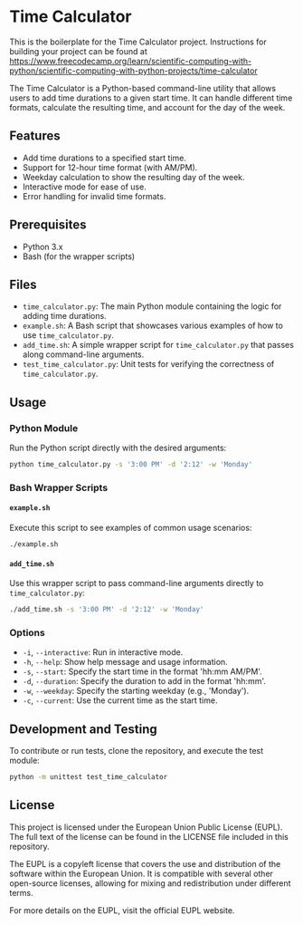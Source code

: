 # Time Calculator

This is the boilerplate for the Time Calculator project. Instructions for building your project can be found at https://www.freecodecamp.org/learn/scientific-computing-with-python/scientific-computing-with-python-projects/time-calculator

The Time Calculator is a Python-based command-line utility that allows users to add time durations to a given start time. It can handle different time formats, calculate the resulting time, and account for the day of the week.

## Features

- Add time durations to a specified start time.
- Support for 12-hour time format (with AM/PM).
- Weekday calculation to show the resulting day of the week.
- Interactive mode for ease of use.
- Error handling for invalid time formats.

## Prerequisites

- Python 3.x
- Bash (for the wrapper scripts)

## Files

- `time_calculator.py`: The main Python module containing the logic for adding time durations.
- `example.sh`: A Bash script that showcases various examples of how to use `time_calculator.py`.
- `add_time.sh`: A simple wrapper script for `time_calculator.py` that passes along command-line arguments.
- `test_time_calculator.py`: Unit tests for verifying the correctness of `time_calculator.py`.

## Usage

### Python Module

Run the Python script directly with the desired arguments:

```bash
python time_calculator.py -s '3:00 PM' -d '2:12' -w 'Monday'
```

### Bash Wrapper Scripts

#### `example.sh`

Execute this script to see examples of common usage scenarios:

```bash
./example.sh
```

#### `add_time.sh`

Use this wrapper script to pass command-line arguments directly to `time_calculator.py`:

```bash
./add_time.sh -s '3:00 PM' -d '2:12' -w 'Monday'
```

### Options

- `-i`, `--interactive`: Run in interactive mode.
- `-h`, `--help`: Show help message and usage information.
- `-s`, `--start`: Specify the start time in the format 'hh:mm AM/PM'.
- `-d`, `--duration`: Specify the duration to add in the format 'hh:mm'.
- `-w`, `--weekday`: Specify the starting weekday (e.g., 'Monday').
- `-c`, `--current`: Use the current time as the start time.

## Development and Testing

To contribute or run tests, clone the repository, and execute the test module:

```bash
python -m unittest test_time_calculator
```

## License

This project is licensed under the European Union Public License (EUPL). The full text of the license can be found in the LICENSE file included in this repository.

The EUPL is a copyleft license that covers the use and distribution of the software within the European Union. It is compatible with several other open-source licenses, allowing for mixing and redistribution under different terms.

For more details on the EUPL, visit the official EUPL website.